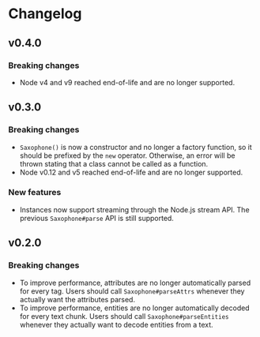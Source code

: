 # Changelog

## v0.4.0

### Breaking changes

* Node v4 and v9 reached end-of-life and are no longer supported.

## v0.3.0

### Breaking changes

* `Saxophone()` is now a constructor and no longer a factory function, so it should be prefixed by the `new` operator. Otherwise, an error will be thrown stating that a class cannot be called as a function.
* Node v0.12 and v5 reached end-of-life and are no longer supported.

### New features

* Instances now support streaming through the Node.js stream API. The previous `Saxophone#parse` API is still supported.

## v0.2.0

### Breaking changes

* To improve performance, attributes are no longer automatically parsed for every tag. Users should call `Saxophone#parseAttrs` whenever they actually want the attributes parsed.
* To improve performance, entities are no longer automatically decoded for every text chunk. Users should call `Saxophone#parseEntities` whenever they actually want to decode entities from a text.

